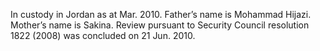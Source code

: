  In custody in Jordan as at Mar. 2010. Father’s name is Mohammad Hijazi. 
Mother’s name is Sakina. Review pursuant to Security Council resolution 1822 
(2008) was concluded on 21 Jun. 2010. 
